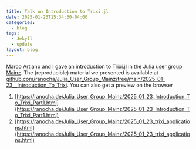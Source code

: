 ```yaml
---
title: Talk on Introduction to Trixi.jl
date: 2025-01-23T15:34:30-04:00
categories:
  - blog
tags:
  - Jekyll
  - update
layout: blog 
---
```


[Marco Artiano](https://scholar.google.com/citations?user=cwIfgkIAAAAJ&hl=en) and I gave an introduction to [Trixi.jl](www.github.com/trixi-framework/Trixi.jl) in the [Julia user group Mainz](https://github.com/ranocha/Julia_User_Group_Mainz). The (reproducible) material we presented is available at [github.com/ranocha/Julia_User_Group_Mainz/tree/main/2025-01-23__Introduction_To_Trixi](https://github.com/ranocha/Julia_User_Group_Mainz/tree/main/2025-01-23__Introduction_To_Trixi). You can also get a preview on the browser
1. [https://ranocha.de/Julia_User_Group_Mainz/2025_01_23_Introduction_To_Trixi_Part1.html](https://ranocha.de/Julia_User_Group_Mainz/2025_01_23_Introduction_To_Trixi_Part1.html)
2. [https://ranocha.de/Julia_User_Group_Mainz/2025_01_23_trixi_applications.html](https://ranocha.de/Julia_User_Group_Mainz/2025_01_23_trixi_applications.html)
